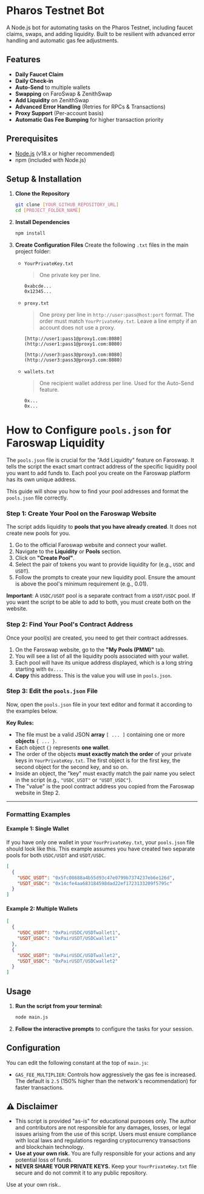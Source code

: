 # Pharos Testnet Bot

A Node.js bot for automating tasks on the Pharos Testnet, including faucet claims, swaps, and adding liquidity. Built to be resilient with advanced error handling and automatic gas fee adjustments.

## Features

* **Daily Faucet Claim**
* **Daily Check-in**
* **Auto-Send** to multiple wallets
* **Swapping** on FaroSwap & ZenithSwap
* **Add Liquidity** on ZenithSwap
* **Advanced Error Handling** (Retries for RPCs & Transactions)
* **Proxy Support** (Per-account basis)
* **Automatic Gas Fee Bumping** for higher transaction priority

## Prerequisites

* [Node.js](https://nodejs.org/) (v18.x or higher recommended)
* npm (included with Node.js)

## Setup & Installation

1.  **Clone the Repository**
    ```bash
    git clone [YOUR_GITHUB_REPOSITORY_URL]
    cd [PROJECT_FOLDER_NAME]
    ```

2.  **Install Dependencies**
    ```bash
    npm install
    ```

3.  **Create Configuration Files**
    Create the following `.txt` files in the main project folder:

    * `YourPrivateKey.txt`
        > One private key per line.
        ```
        0xabcde...
        0x12345...
        ```

    * `proxy.txt`
        > One proxy per line in `http://user:pass@host:port` format. The order must match `YourPrivateKey.txt`. Leave a line empty if an account does not use a proxy.
        ```
        [http://user1:pass1@proxy1.com:8080](http://user1:pass1@proxy1.com:8080)
        
        [http://user3:pass3@proxy3.com:8080](http://user3:pass3@proxy3.com:8080)
        ```

    * `wallets.txt`
        > One recipient wallet address per line. Used for the Auto-Send feature.
        ```
        0x...
        0x...
        ```
# How to Configure `pools.json` for Faroswap Liquidity

The `pools.json` file is crucial for the "Add Liquidity" feature on Faroswap. It tells the script the exact smart contract address of the specific liquidity pool you want to add funds to. Each pool you create on the Faroswap platform has its own unique address.

This guide will show you how to find your pool addresses and format the `pools.json` file correctly.

### **Step 1: Create Your Pool on the Faroswap Website**

The script adds liquidity to **pools that you have already created**. It does not create new pools for you.

1.  Go to the official Faroswap website and connect your wallet.
2.  Navigate to the **Liquidity** or **Pools** section.
3.  Click on **"Create Pool"**.
4.  Select the pair of tokens you want to provide liquidity for (e.g., `USDC` and `USDT`).
5.  Follow the prompts to create your new liquidity pool.  Ensure the amount is above the pool's minimum requirement (e.g., 0.01).

**Important**: A `USDC/USDT` pool is a separate contract from a `USDT/USDC` pool. If you want the script to be able to add to both, you must create both on the website.

### **Step 2: Find Your Pool's Contract Address**

Once your pool(s) are created, you need to get their contract addresses.

1.  On the Faroswap website, go to the **"My Pools (PMM)"** tab.
2.  You will see a list of all the liquidity pools associated with your wallet.
3.  Each pool will have its unique address displayed, which is a long string starting with `0x...`.
4.  **Copy** this address. This is the value you will use in `pools.json`.

### **Step 3: Edit the `pools.json` File**

Now, open the `pools.json` file in your text editor and format it according to the examples below.

**Key Rules:**
* The file must be a valid JSON **array** `[ ... ]` containing one or more **objects** `{ ... }`.
* Each object `{}` represents **one wallet**.
* The order of the objects **must exactly match the order** of your private keys in `YourPrivateKey.txt`. The first object is for the first key, the second object for the second key, and so on.
* Inside an object, the "key" must exactly match the pair name you select in the script (e.g., `"USDC_USDT"` or `"USDT_USDC"`).
* The "value" is the pool contract address you copied from the Faroswap website in Step 2.

---

### **Formatting Examples**

#### **Example 1: Single Wallet**

If you have only one wallet in your `YourPrivateKey.txt`, your `pools.json` file should look like this. This example assumes you have created two separate pools for both `USDC/USDT` and `USDT/USDC`.

```json
[
  {
    "USDC_USDT": "0x5fc08688a4b55d93c47e0799b7374237eb6e126d",
    "USDT_USDC": "0x14cfe4aa683184598dad22ef1723133209f5795c"
  }
]
```

#### **Example 2: Multiple Wallets**
```json
[
  {
    "USDC_USDT": "0xPairUSDC/USDTwallet1",
    "USDT_USDC": "0xPairUSDT/USDCwallet1"
  },
  {
    "USDC_USDT": "0xPairUSDC/USDTwallet2",
    "USDT_USDC": "0xPairUSDT/USDCwallet2"
  }
]
```

## Usage

1.  **Run the script from your terminal:**
    ```bash
    node main.js
    ```
2.  **Follow the interactive prompts** to configure the tasks for your session.

## Configuration

You can edit the following constant at the top of `main.js`:
* `GAS_FEE_MULTIPLIER`: Controls how aggressively the gas fee is increased. The default is `2.5` (150% higher than the network's recommendation) for faster transactions.

## ⚠️ Disclaimer

* This script is provided "as-is" for educational purposes only. The author and contributors are not responsible for any damages, losses, or legal issues arising from the use of this script. Users must ensure compliance with local laws and regulations regarding cryptocurrency transactions and blockchain technology.
* **Use at your own risk.** You are fully responsible for your actions and any potential loss of funds.
* **NEVER SHARE YOUR PRIVATE KEYS.** Keep your `YourPrivateKey.txt` file secure and do not commit it to any public repository.

Use at your own risk..
